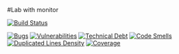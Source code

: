 #Lab with monitor

[![Build Status](https://travis-ci.com/juandavidrp13/Calculator.svg?token=CjPL8FhdDzRiupzfk1z2&branch=master)](https://travis-ci.com/juandavidrp13/Calculator)


[![Bugs](https://sonarcloud.io/api/project_badges/measure?project=juandavidrp13_Calculator&metric=bugs)](https://sonarcloud.io/dashboard?id=juandavidrp13_Calculator) 
[![Vulnerabilities](https://sonarcloud.io/api/project_badges/measure?project=juandavidrp13_Calculator&metric=vulnerabilities)](https://sonarcloud.io/dashboard?id=juandavidrp13_Calculator)
[![Technical Debt](https://sonarcloud.io/api/project_badges/measure?project=juandavidrp13_Calculator&metric=sqale_debt_ratio)](https://sonarcloud.io/dashboard?id=juandavidrp13_Calculator)
[![Code Smells](https://sonarcloud.io/api/project_badges/measure?project=juandavidrp13_Calculator&metric=code_smells)](https://sonarcloud.io/dashboard?id=juandavidrp13_Calculator)
[![Duplicated Lines Density](https://sonarcloud.io/api/project_badges/measure?project=juandavidrp13_Calculator&metric=duplicated_lines_density)](https://sonarcloud.io/dashboard?id=juandavidrp13_Calculator)
[![Coverage](https://sonarcloud.io/api/project_badges/measure?project=juandavidrp13_Calculator&metric=coverage)](https://sonarcloud.io/dashboard?id=juandavidrp13_Calculator)
